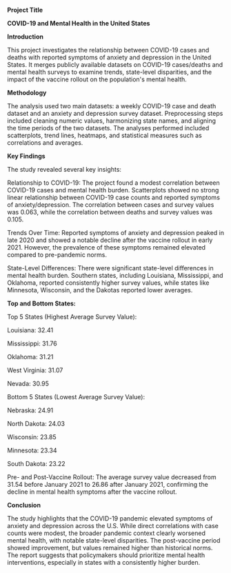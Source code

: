 **Project Title**

**COVID-19 and Mental Health in the United States**

**Introduction**

This project investigates the relationship between COVID-19 cases and deaths with reported symptoms of anxiety and depression in the United States. It merges publicly available datasets on COVID-19 cases/deaths and mental health surveys to examine trends, state-level disparities, and the impact of the vaccine rollout on the population's mental health.

**Methodology**

The analysis used two main datasets: a weekly COVID-19 case and death dataset and an anxiety and depression survey dataset. Preprocessing steps included cleaning numeric values, harmonizing state names, and aligning the time periods of the two datasets. The analyses performed included scatterplots, trend lines, heatmaps, and statistical measures such as correlations and averages.

**Key Findings**

The study revealed several key insights:

Relationship to COVID-19: The project found a modest correlation between COVID-19 cases and mental health burden. Scatterplots showed no strong linear relationship between COVID-19 case counts and reported symptoms of anxiety/depression. The correlation between cases and survey values was 0.063, while the correlation between deaths and survey values was 0.105.

Trends Over Time: Reported symptoms of anxiety and depression peaked in late 2020 and showed a notable decline after the vaccine rollout in early 2021. However, the prevalence of these symptoms remained elevated compared to pre-pandemic norms.

State-Level Differences: There were significant state-level differences in mental health burden. Southern states, including Louisiana, Mississippi, and Oklahoma, reported consistently higher survey values, while states like Minnesota, Wisconsin, and the Dakotas reported lower averages.

**Top and Bottom States:**

Top 5 States (Highest Average Survey Value):

Louisiana: 32.41

Mississippi: 31.76

Oklahoma: 31.21

West Virginia: 31.07

Nevada: 30.95

Bottom 5 States (Lowest Average Survey Value):

Nebraska: 24.91

North Dakota: 24.03

Wisconsin: 23.85

Minnesota: 23.34

South Dakota: 23.22

Pre- and Post-Vaccine Rollout: The average survey value decreased from 31.54 before January 2021 to 26.86 after January 2021, confirming the decline in mental health symptoms after the vaccine rollout.

**Conclusion**

The study highlights that the COVID-19 pandemic elevated symptoms of anxiety and depression across the U.S. While direct correlations with case counts were modest, the broader pandemic context clearly worsened mental health, with notable state-level disparities. The post-vaccine period showed improvement, but values remained higher than historical norms. The report suggests that policymakers should prioritize mental health interventions, especially in states with a consistently higher burden.